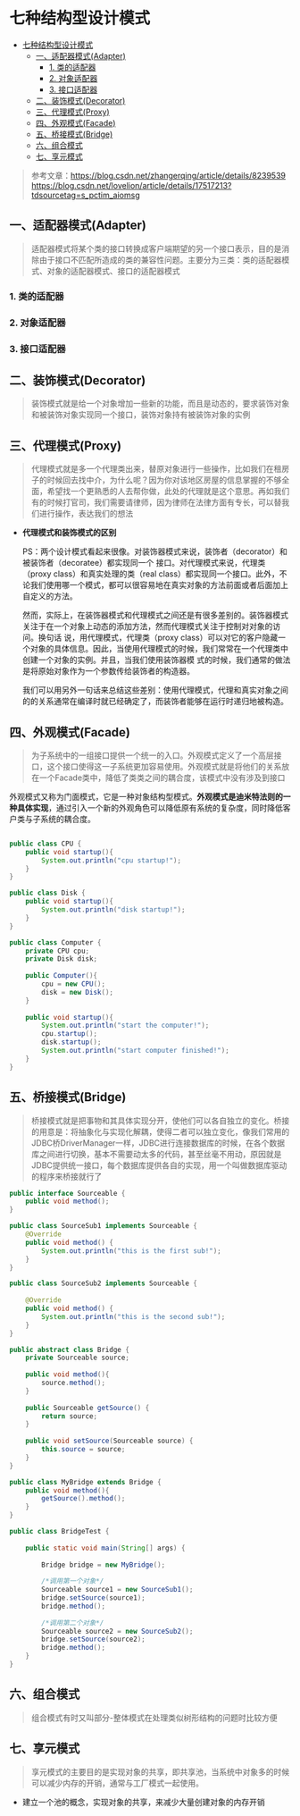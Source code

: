 # 七种结构型设计模式


- [七种结构型设计模式](#%e4%b8%83%e7%a7%8d%e7%bb%93%e6%9e%84%e5%9e%8b%e8%ae%be%e8%ae%a1%e6%a8%a1%e5%bc%8f)
  - [一、适配器模式(Adapter)](#%e4%b8%80%e9%80%82%e9%85%8d%e5%99%a8%e6%a8%a1%e5%bc%8fadapter)
    - [1. 类的适配器](#1-%e7%b1%bb%e7%9a%84%e9%80%82%e9%85%8d%e5%99%a8)
    - [2. 对象适配器](#2-%e5%af%b9%e8%b1%a1%e9%80%82%e9%85%8d%e5%99%a8)
    - [3. 接口适配器](#3-%e6%8e%a5%e5%8f%a3%e9%80%82%e9%85%8d%e5%99%a8)
  - [二、装饰模式(Decorator)](#%e4%ba%8c%e8%a3%85%e9%a5%b0%e6%a8%a1%e5%bc%8fdecorator)
  - [三、代理模式(Proxy)](#%e4%b8%89%e4%bb%a3%e7%90%86%e6%a8%a1%e5%bc%8fproxy)
  - [四、外观模式(Facade)](#%e5%9b%9b%e5%a4%96%e8%a7%82%e6%a8%a1%e5%bc%8ffacade)
  - [五、桥接模式(Bridge)](#%e4%ba%94%e6%a1%a5%e6%8e%a5%e6%a8%a1%e5%bc%8fbridge)
  - [六、组合模式](#%e5%85%ad%e7%bb%84%e5%90%88%e6%a8%a1%e5%bc%8f)
  - [七、享元模式](#%e4%b8%83%e4%ba%ab%e5%85%83%e6%a8%a1%e5%bc%8f)

>参考文章：https://blog.csdn.net/zhangerqing/article/details/8239539 
https://blog.csdn.net/lovelion/article/details/17517213?tdsourcetag=s_pctim_aiomsg

## 一、适配器模式(Adapter)

>适配器模式将某个类的接口转换成客户端期望的另一个接口表示，目的是消除由于接口不匹配所造成的类的兼容性问题。主要分为三类：类的适配器模式、对象的适配器模式、接口的适配器模式


### 1. 类的适配器


### 2. 对象适配器


### 3. 接口适配器





## 二、装饰模式(Decorator)

>装饰模式就是给一个对象增加一些新的功能，而且是动态的，要求装饰对象和被装饰对象实现同一个接口，装饰对象持有被装饰对象的实例



## 三、代理模式(Proxy)

>代理模式就是多一个代理类出来，替原对象进行一些操作，比如我们在租房子的时候回去找中介，为什么呢？因为你对该地区房屋的信息掌握的不够全面，希望找一个更熟悉的人去帮你做，此处的代理就是这个意思。再如我们有的时候打官司，我们需要请律师，因为律师在法律方面有专长，可以替我们进行操作，表达我们的想法



- __代理模式和装饰模式的区别__

    PS：两个设计模式看起来很像。对装饰器模式来说，装饰者（decorator）和被装饰者（decoratee）都实现同一个 接口。对代理模式来说，代理类（proxy class）和真实处理的类（real class）都实现同一个接口。此外，不论我们使用哪一个模式，都可以很容易地在真实对象的方法前面或者后面加上自定义的方法。

    然而，实际上，在装饰器模式和代理模式之间还是有很多差别的。装饰器模式关注于在一个对象上动态的添加方法，然而代理模式关注于控制对对象的访问。换句话 说，用代理模式，代理类（proxy class）可以对它的客户隐藏一个对象的具体信息。因此，当使用代理模式的时候，我们常常在一个代理类中创建一个对象的实例。并且，当我们使用装饰器模 式的时候，我们通常的做法是将原始对象作为一个参数传给装饰者的构造器。

    我们可以用另外一句话来总结这些差别：使用代理模式，代理和真实对象之间的的关系通常在编译时就已经确定了，而装饰者能够在运行时递归地被构造。



## 四、外观模式(Facade)

> 为子系统中的一组接口提供一个统一的入口。外观模式定义了一个高层接口，这个接口使得这一子系统更加容易使用。外观模式就是将他们的关系放在一个Facade类中，降低了类类之间的耦合度，该模式中没有涉及到接口

外观模式又称为门面模式，它是一种对象结构型模式。__外观模式是迪米特法则的一种具体实现__，通过引入一个新的外观角色可以降低原有系统的复杂度，同时降低客户类与子系统的耦合度。


```java

public class CPU {    
    public void startup(){
        System.out.println("cpu startup!");
    }
}

public class Disk {    
    public void startup(){
        System.out.println("disk startup!");
    }
}

public class Computer {
    private CPU cpu;
    private Disk disk;
    
    public Computer(){
        cpu = new CPU();
        disk = new Disk();
    }
    
    public void startup(){
        System.out.println("start the computer!");
        cpu.startup();
        disk.startup();
        System.out.println("start computer finished!");
    }
}

```



## 五、桥接模式(Bridge)

>桥接模式就是把事物和其具体实现分开，使他们可以各自独立的变化。桥接的用意是：将抽象化与实现化解耦，使得二者可以独立变化，像我们常用的JDBC桥DriverManager一样，JDBC进行连接数据库的时候，在各个数据库之间进行切换，基本不需要动太多的代码，甚至丝毫不用动，原因就是JDBC提供统一接口，每个数据库提供各自的实现，用一个叫做数据库驱动的程序来桥接就行了

```java
public interface Sourceable {
    public void method();
}

public class SourceSub1 implements Sourceable {
    @Override
    public void method() {
        System.out.println("this is the first sub!");
    }
}

public class SourceSub2 implements Sourceable {
 
    @Override
    public void method() {
        System.out.println("this is the second sub!");
    }
}

public abstract class Bridge {
    private Sourceable source;
 
    public void method(){
        source.method();
    }
    
    public Sourceable getSource() {
        return source;
    }
 
    public void setSource(Sourceable source) {
        this.source = source;
    }
}

public class MyBridge extends Bridge {
    public void method(){
        getSource().method();
    }
}

public class BridgeTest {
    
    public static void main(String[] args) {
        
        Bridge bridge = new MyBridge();
        
        /*调用第一个对象*/
        Sourceable source1 = new SourceSub1();
        bridge.setSource(source1);
        bridge.method();
        
        /*调用第二个对象*/
        Sourceable source2 = new SourceSub2();
        bridge.setSource(source2);
        bridge.method();
    }
}

```


## 六、组合模式

> 组合模式有时又叫部分-整体模式在处理类似树形结构的问题时比较方便



## 七、享元模式

> 享元模式的主要目的是实现对象的共享，即共享池，当系统中对象多的时候可以减少内存的开销，通常与工厂模式一起使用。

* 建立一个池的概念，实现对象的共享，来减少大量创建对象的内存开销